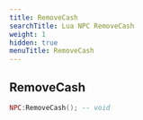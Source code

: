 ```yaml
---
title: RemoveCash
searchTitle: Lua NPC RemoveCash
weight: 1
hidden: true
menuTitle: RemoveCash
---
```

## RemoveCash
```lua
NPC:RemoveCash(); -- void
```